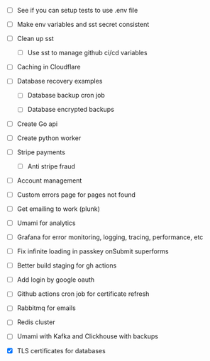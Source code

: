- [ ] See if you can setup tests to use .env file
- [ ] Make env variables and sst secret consistent
- [ ] Clean up sst

  - [ ] Use sst to manage github ci/cd variables

- [ ] Caching in Cloudflare

- [ ] Database recovery examples

  - [ ] Database backup cron job

  - [ ] Database encrypted backups

- [ ] Create Go api
- [ ] Create python worker

- [ ] Stripe payments
  - [ ] Anti stripe fraud
- [ ] Account management

- [ ] Custom errors page for pages not found

- [ ] Get emailing to work (plunk)

- [ ] Umami for analytics
- [ ] Grafana for error monitoring, logging, tracing, performance, etc

- [ ] Fix infinite loading in passkey onSubmit superforms

- [ ] Better build staging for gh actions

- [ ] Add login by google oauth

- [ ] Github actions cron job for certificate refresh

- [ ] Rabbitmq for emails

- [ ] Redis cluster

- [ ] Umami with Kafka and Clickhouse with backups

- [x] TLS certificates for databases
